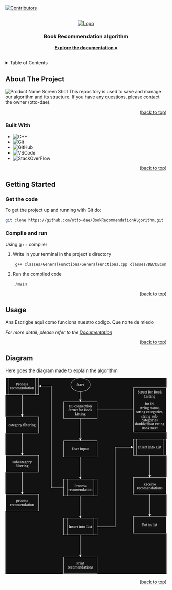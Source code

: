<!-- Improved compatibility of back to top link: See: https://github.com/othneildrew/Best-README-Template/pull/73 -->
<a id="readme-top"></a>
<!--
*** Thanks for checking out the Best-README-Template. If you have a suggestion
*** that would make this better, please fork the repo and create a pull request
*** or simply open an issue with the tag "enhancement".
*** Don't forget to give the project a star!
*** Thanks again! Now go create something AMAZING! :D
-->



<!-- PROJECT SHIELDS -->
<!--
*** I'm using markdown "reference style" links for readability.
*** Reference links are enclosed in brackets [ ] instead of parentheses ( ).
*** See the bottom of this document for the declaration of the reference variables
*** for contributors-url, forks-url, etc. This is an optional, concise syntax you may use.
*** https://www.markdownguide.org/basic-syntax/#reference-style-links
-->
[![Contributors][contributors-shield]][contributors-url]


<!-- PROJECT LOGO -->
<br />
<div align="center">
  <a href="https://github.com/otto-dae/BookRecommendationAlgorithm">
    <img src="https://encrypted-tbn0.gstatic.com/images?q=tbn:ANd9GcR9o9NlESDJDZsD51LdGdMt1miatn40Ktfxnw&s" alt="Logo" width="80" height="80">
  </a>

<h3 align="center">Book Recommendation algorithm</h3>
  <p align="center"> 
    <a href="https://docs.google.com/document/d/1D7pt2AdXyCBtn2zCjjXFxsHSj3dS0GeMhSjjwgvE5-o/edit?usp=sharing"><strong>Explore the documentation »</strong></a>
    <br />
    <br />
  </p>
</div>



<!-- TABLE OF CONTENTS -->
<details>
  <summary>Table of Contents</summary>
  <ol>
    <li>
      <a href="#about-the-project">About The Project</a>
      <ul>
        <li><a href="#built-with">Built With</a></li>
      </ul>
    </li>
    <li>
      <a href="#getting-started">Getting Started</a>
      <ul>
        <li><a href="#get-the-code">Get the code</a></li>
        <li><a href="#compile-and-run">Compile and run</a></li>
      </ul>
    </li>
    <li><a href="#usage">Usage</a></li>
    <li><a href="#diagram">Diagram</a></li>
  </ol>
</details>



<!-- ABOUT THE PROJECT -->
## About The Project

![Product Name Screen Shot][product-screenshot]
This repository is used to save and manage our algorithm and its structure. If you have any questions, please contact the owner (otto-dae).

<p align="right">(<a href="#readme-top">back to top</a>)</p>



### Built With


* ![C++][C++]
* ![Git][Git]
* ![GitHub][GitHub]
* ![VSCode][VSCode]
* ![StackOverFlow][StackOverFlow]


<p align="right">(<a href="#readme-top">back to top</a>)</p>



<!-- GETTING STARTED -->
## Getting Started

### Get the code

To get the project up and running with Git do:
  ```bash
  git clone https://github.com/otto-dae/BookRecommendationAlgorithm.git
  ```

### Compile and run

Using g++ compiler
1. Write in your terminal in the project's directory
   ```sh
    g++ classes/GeneralFunctions/GeneralFunctions.cpp classes/DB/DBConn.cpp classes/DB/DBFunctions.cpp  main.cpp -o main -lpqxx -lpq
   ```
2. Run the compiled code
   ```powershell
   ./main 
   ```

<p align="right">(<a href="#readme-top">back to top</a>)</p>



<!-- USAGE EXAMPLES -->
## Usage

Ana Escrigbe aqui como funciona nuestro codigo. Que no te de miedo

_For more detail, please refer to the [Documentation](https://docs.google.com/document/d/1D7pt2AdXyCBtn2zCjjXFxsHSj3dS0GeMhSjjwgvE5-o/edit?usp=sharing)_

<p align="right">(<a href="#readme-top">back to top</a>)</p>



<!-- ROADMAP -->
## Diagram

Here goes the diagram made to explain the algorithm

<img src="resources/Diagram/BookAlgorithm.png" alt="Diagram"></img>

<p align="right">(<a href="#readme-top">back to top</a>)</p>




<!-- MARKDOWN LINKS & IMAGES -->
<!-- https://www.markdownguide.org/basic-syntax/#reference-style-links -->
[contributors-shield]: https://img.shields.io/github/contributors/otto-dae/BookRecommendationAlgorithm.svg?style=for-the-badge
[contributors-url]: https://github.com/otto-dae/BookRecommendationAlgorithm/graphs/contributors


[C++]: https://img.shields.io/badge/-C++-blue?logo=cplusplus
[GitHub]: https://img.shields.io/badge/GitHub-%23121011.svg?logo=github&logoColor=white
[product-screenshot]: https://art.ngfiles.com/images/2891000/2891329_citrusmillie_the-willow-library-pixel-art-wallpaper.png?f1669689511
[Git]: https://img.shields.io/badge/Git-F05032?logo=git&logoColor=fff
[VSCode]: https://custom-icon-badges.demolab.com/badge/Visual%20Studio%20Code-0078d7.svg?logo=vsc&logoColor=white
[StackOverFlow]: https://img.shields.io/badge/-Stack%20Overflow-FE7A16?logo=stack-overflow&logoColor=white


